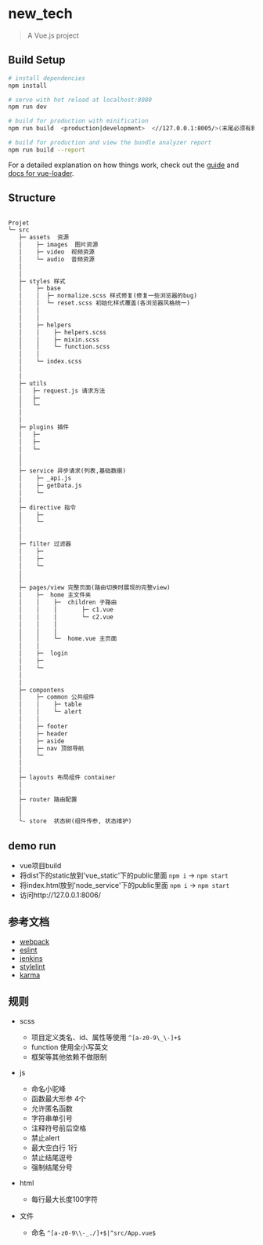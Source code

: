 # new_tech

> A Vue.js project

## Build Setup

``` bash
# install dependencies
npm install

# serve with hot reload at localhost:8080
npm run dev

# build for production with minification
npm run build  <production|development>  <//127.0.0.1:8005/>(末尾必须有斜杠'/',否则导致资源加载正常,但是路由空白不能正常跳转)

# build for production and view the bundle analyzer report
npm run build --report
```

For a detailed explanation on how things work, check out the [guide](http://vuejs-templates.github.io/webpack/) and [docs for vue-loader](http://vuejs.github.io/vue-loader).

## Structure

```markdown

Projet
└─ src
   ├─ assets  资源
   │    ├─ images  图片资源
   │    ├─ video  视频资源
   │    └─ audio  音频资源
   │   
   │   
   ├─ styles 样式
   │    ├─ base 
   │    │  ├─ normalize.scss 样式修复(修复一些浏览器的bug)
   │    │  └─ reset.scss 初始化样式覆盖(各浏览器风格统一)
   │    │   
   │    │   
   │    ├─ helpers 
   │    │    ├─ helpers.scss
   │    │    ├─ mixin.scss
   │    │    └─ function.scss
   │    │    
   │    └─ index.scss
   │     
   │     
   ├─ utils
   │   ├─ request.js 请求方法
   │   ├─ 
   │   └─ 
   │    
   │        
   ├─ plugins 插件
   │   ├─ 
   │   ├─ 
   │   └─     
   │          
   │          
   ├─ service 异步请求(列表,基础数据)
   │    ├─ _api.js 
   │    ├─ getData.js
   │    └─       
   │            
   ├─ directive 指令
   │    ├─ 
   │    └─ 
   │   
   │   
   ├─ filter 过滤器
   │    ├─  
   │    ├─   
   │    └─ 
   │   
   │   
   ├─ pages/view 完整页面(路由切换时展现的完整view)
   │    ├─  home 主文件夹
   │    │    ├─  children 子路由
   │    │    │       ├─ c1.vue
   │    │    │       └─ c2.vue
   │    │    │        
   │    │    │       
   │    │    └─  home.vue 主页面
   │    │    
   │    ├─  login
   │    ├─  
   │    └─ 
   │     
   │     
   ├─ compontens 
   │    ├─ common 公共组件
   │    │    ├─ table  
   │    │    └─ alert  
   │    │    
   │    ├─ footer 
   │    ├─ header
   │    ├─ aside 
   │    ├─ nav 顶部导航
   │    └─ 
   │   
   │   
   ├─ layouts 布局组件 container
   │
   │
   ├─ router 路由配置  
   │
   │
   └- store  状态树(组件传参, 状态维护)

```
## demo run
- vue项目build
- 将dist下的static放到'vue_static'下的public里面  `npm i` -> `npm start`
- 将index.html放到'node_service'下的public里面 `npm i` -> `npm start`
- 访问http://127.0.0.1:8006/

## 参考文档
- [webpack](https://webpack.js.org/)
- [eslint](https://eslint.org/)
- [jenkins](https://jenkins.io/)
- [stylelint](https://stylelint.io/)
- [karma](http://karma-runner.github.io/2.0/index.html)

## 规则
   - scss
     + 项目定义类名、id、属性等使用 `^[a-z0-9\_\-]+$`
     + function 使用全小写英文 
     + 框架等其他依赖不做限制
     
   - js
     + 命名小驼峰
     + 函数最大形参 4个
     + 允许匿名函数
     + 字符串单引号
     + 注释符号前后空格
     + 禁止alert
     + 最大空白行 1行
     + 禁止结尾逗号
     + 强制结尾分号
     
   - html
     + 每行最大长度100字符
   
   - 文件
     + 命名 `^[a-z0-9\\-_./]+$|^src/App.vue$`
